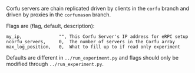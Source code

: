 Corfu servers are chain replicated driven by clients in the `corfu` branch and driven by proxies in the `corfumason` branch.

Flags are (flag, default, description):
```
my_ip,              "", This Corfu Server's IP address for eRPC setup
ncorfu_servers,     0,  The number of servers in the Corfu array
max_log_position,   0,  What to fill up to if read only experiment
```

Defaults are different in `../run_experiment.py` and flags should only be modified through `../run_experiment.py`.